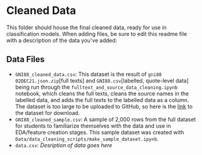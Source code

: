 # Cleaned Data
This folder should house the final cleaned data, ready for use in classification models. When adding files, be sure to edit this readme file with a description of the data you've added:

## Data Files
- `GNI88_cleaned_data.csv`: This dataset is the result of `gni88 02DEC21.json.zip`[full texts] and `GNI88.csv`[labelled, quote-level data] being run through the `fulltext_and_source_data_cleaning.ipynb` notebook, which cleans the full texts, cleans the source names in the labelled data, and adds the full texts to the labelled data as a column. The dataset is too large to be uploaded to GitHub, so here is the [link](https://drive.google.com/file/d/1CdHkJ2yEV1gJiOfuHWNz4vVLEECWK6I3/view?usp=sharing) to the dataset for download. 
- `GNI88_cleaned_sample.csv`: A sample of 2,000 rows from the full dataset for students to familiarize themselves with the data and use in EDA/feature creation stages. This sample dataset was created with `Data/data_cleaning_scripts/make_sample_dataset.ipynb`.
- `data.csv`: *Desription of data goes here*
